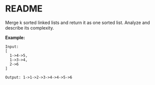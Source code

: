 # README #

Merge k sorted linked lists and return it as one sorted list. Analyze and describe its complexity.

**Example:**

```
Input:
[
  1->4->5,
  1->3->4,
  2->6
]

Output: 1->1->2->3->4->4->5->6
```
